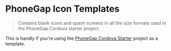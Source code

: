 # PhoneGap Icon Templates

> Contains blank icons and spash screens in all the size formats used in the PhoneGap Cordova starter project.

This is handly if you're using the [PhoneGap Cordova Starter][1]  project as a template.

[1]: https://github.com/phonegap/phonegap-start.git